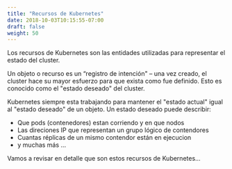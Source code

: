 ```yaml
---
title: "Recursos de Kubernetes"
date: 2018-10-03T10:15:55-07:00
draft: false
weight: 50
---
```


Los recursos de Kubernetes son las entidades utilizadas para representar el estado del cluster.

Un objeto o recurso es un “registro de intención" – una vez creado, el cluster hace su mayor esfuerzo para que exista como fue definido. Esto es conocido como el "estado deseado" del cluster.

Kubernetes siempre esta trabajando para mantener el "estado actual" igual al "estado deseado" de un objeto. Un estado deseado puede describir:

* Que pods (contenedores) estan corriendo y en que nodos
* Las direciones IP que representan un grupo lógico de contendores
* Cuantas réplicas de un mismo contendor están en ejecucion
* y muchas más ...

Vamos a revisar en detalle que son estos recursos de Kubernetes...
